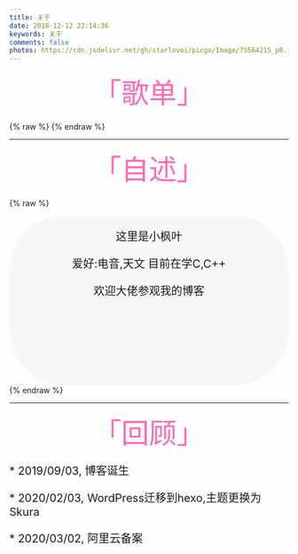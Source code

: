 ```yaml
---
title: 关于
date: 2018-12-12 22:14:36
keywords: 关于
comments: false
photos: https://cdn.jsdelivr.net/gh/starlovei/picgo/Image/75564215_p0.jpg
---
```

<div class="moe-mashiro" style="text-align:center; font-size: 50px; margin-bottom: 20px; color: Hotpink">
  「歌单」
</div>

{% raw %}
<meting-js
  server="netease"
  type="playlist"
  id="104369664"
  mutex="true">
</meting-js>
{% endraw %}
***

<div class="moe-mashiro" style="text-align:center; font-size: 50px; margin-bottom: 20px; color: Hotpink">
  「自述」
</div>

{% raw %}
<div class="popcontainer" style="min-height: 300px; font-size: 20px; padding: 2px 6px 4px; background-color: rgba(242, 242, 242, 0.5); border-radius: 100px;">
    <center>
      <p>这里是小枫叶</p>
      <p>爱好:电音,天文 目前在学C,C++</p>
      <p>欢迎大佬参观我的博客</p>
    </center>
</div>
{% endraw %}

***
<div class="moe-mashiro" style="text-align:center; font-size: 50px; margin-bottom: 20px; color: Hotpink">
  「回顾」
</div>

<div class="meo-mashiro" style="font-size: 20px">
<p class='div-border purple'>* 2019/09/03, 博客诞生</p>
<p class='div-border purple'>* 2020/02/03, WordPress迁移到hexo,主题更换为Skura</p>
<p class='div-border purple'>* 2020/03/02, 阿里云备案</p>
</div>